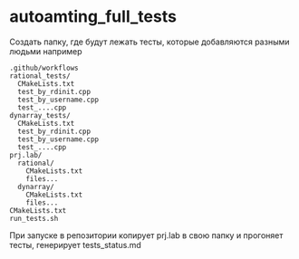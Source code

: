 # autoamting_full_tests

Создать папку, где будут лежать тесты, которые добавляются разными людьми
например
```
.github/workflows
rational_tests/
  CMakeLists.txt
  test_by_rdinit.cpp
  test_by_username.cpp
  test_....cpp
dynarray_tests/
  CMakeLists.txt
  test_by_rdinit.cpp
  test_by_username.cpp
  test_....cpp
prj.lab/
  rational/
    CMakeLists.txt
    files...
  dynarray/
    CMakeLists.txt
    files...
CMakeLists.txt
run_tests.sh
```

При запуске в репозитории копирует prj.lab в свою папку и прогоняет тесты, генерирует tests_status.md
